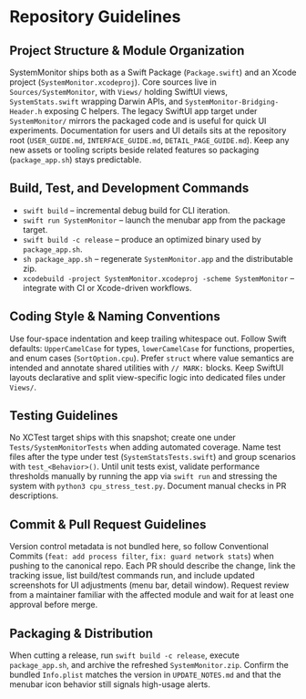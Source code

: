 # Repository Guidelines

## Project Structure & Module Organization
SystemMonitor ships both as a Swift Package (`Package.swift`) and an Xcode project (`SystemMonitor.xcodeproj`). Core sources live in `Sources/SystemMonitor`, with `Views/` holding SwiftUI views, `SystemStats.swift` wrapping Darwin APIs, and `SystemMonitor-Bridging-Header.h` exposing C helpers. The legacy SwiftUI app target under `SystemMonitor/` mirrors the packaged code and is useful for quick UI experiments. Documentation for users and UI details sits at the repository root (`USER_GUIDE.md`, `INTERFACE_GUIDE.md`, `DETAIL_PAGE_GUIDE.md`). Keep any new assets or tooling scripts beside related features so packaging (`package_app.sh`) stays predictable.

## Build, Test, and Development Commands
- `swift build` – incremental debug build for CLI iteration.
- `swift run SystemMonitor` – launch the menubar app from the package target.
- `swift build -c release` – produce an optimized binary used by `package_app.sh`.
- `sh package_app.sh` – regenerate `SystemMonitor.app` and the distributable zip.
- `xcodebuild -project SystemMonitor.xcodeproj -scheme SystemMonitor` – integrate with CI or Xcode-driven workflows.

## Coding Style & Naming Conventions
Use four-space indentation and keep trailing whitespace out. Follow Swift defaults: `UpperCamelCase` for types, `lowerCamelCase` for functions, properties, and enum cases (`SortOption.cpu`). Prefer `struct` where value semantics are intended and annotate shared utilities with `// MARK:` blocks. Keep SwiftUI layouts declarative and split view-specific logic into dedicated files under `Views/`.

## Testing Guidelines
No XCTest target ships with this snapshot; create one under `Tests/SystemMonitorTests` when adding automated coverage. Name test files after the type under test (`SystemStatsTests.swift`) and group scenarios with `test_<Behavior>()`. Until unit tests exist, validate performance thresholds manually by running the app via `swift run` and stressing the system with `python3 cpu_stress_test.py`. Document manual checks in PR descriptions.

## Commit & Pull Request Guidelines
Version control metadata is not bundled here, so follow Conventional Commits (`feat: add process filter`, `fix: guard network stats`) when pushing to the canonical repo. Each PR should describe the change, link the tracking issue, list build/test commands run, and include updated screenshots for UI adjustments (menu bar, detail window). Request review from a maintainer familiar with the affected module and wait for at least one approval before merge.

## Packaging & Distribution
When cutting a release, run `swift build -c release`, execute `package_app.sh`, and archive the refreshed `SystemMonitor.zip`. Confirm the bundled `Info.plist` matches the version in `UPDATE_NOTES.md` and that the menubar icon behavior still signals high-usage alerts.
